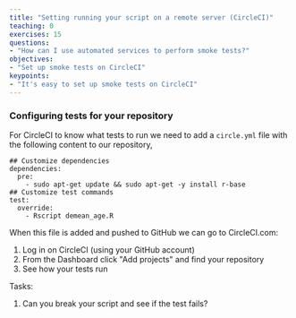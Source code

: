 ```yaml
---
title: "Setting running your script on a remote server (CircleCI)"
teaching: 0
exercises: 15
questions:
- "How can I use automated services to perform smoke tests?"
objectives:
- "Set up smoke tests on CircleCI"
keypoints:
- "It's easy to set up smoke tests on CircleCI"
---
```


### Configuring tests for your repository

For CircleCI to know what tests to run we need to add a `circle.yml` file with the following content to our repository,
```
## Customize dependencies
dependencies:
  pre:
    - sudo apt-get update && sudo apt-get -y install r-base
## Customize test commands
test:
  override:
    - Rscript demean_age.R
```

When this file is added and pushed to GitHub we can go to CircleCI.com:
1. Log in on CircleCI (using your GitHub account)
2. From the Dashboard click "Add projects" and find your repository
3. See how your tests run

Tasks:
1. Can you break your script and see if the test fails?
